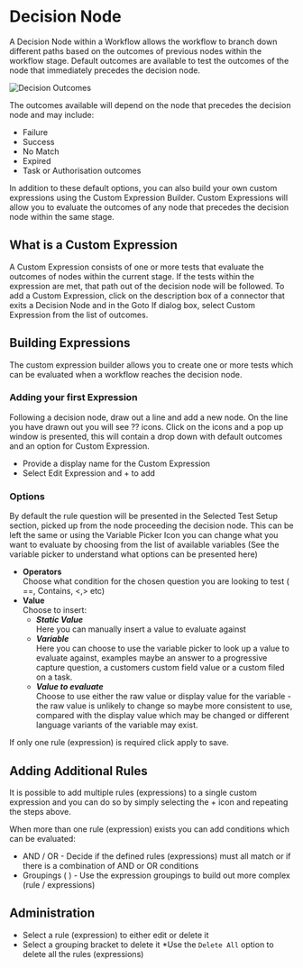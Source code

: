 # Decision Node
A Decision Node within a Workflow allows the workflow to branch down different paths based on the outcomes of previous nodes within the workflow stage. Default outcomes are available to test the outcomes of the node that immediately precedes the decision node.

![Decision Outcomes](/_books/servicemanager-config/customize/workflows/images/workflow-decision.png)

The outcomes available will depend on the node that precedes the decision node and may include:
* Failure
* Success
* No Match
* Expired
* Task or Authorisation outcomes

In addition to these default options, you can also build your own custom expressions using the Custom Expression Builder. Custom Expressions will allow you to evaluate the outcomes of any node that precedes the decision node within the same stage.

## What is a Custom Expression
A Custom Expression consists of one or more tests that evaluate the outcomes of nodes within the current stage. If the tests within the expression are met, that path out of the decision node will be followed. To add a Custom Expression, click on the description box of a connector that exits a Decision Node and in the Goto If dialog box, select Custom Expression from the list of outcomes.

## Building Expressions
The custom expression builder allows you to create one or more tests which can be evaluated when a workflow reaches the decision node.

### Adding your first Expression
Following a decision node, draw out a line and add a new node. On the line you have drawn out you will see ?? icons. Click on the icons and a pop up window is presented, this will contain a drop down with default outcomes and an option for Custom Expression.
* Provide a display name for the Custom Expression
* Select Edit Expression and + to add

### Options
By default the rule question will be presented in the Selected Test Setup section, picked up from the node proceeding the decision node. This can be left the same or using the Variable Picker Icon you can change what you want to evaluate by choosing from the list of available variables (See the variable picker to understand what options can be presented here)
* **Operators**<br>Choose what condition for the chosen question you are looking to test ( ==, Contains, <,> etc)
* **Value**<br>Choose to insert:
    * ***Static Value***<br>Here you can manually insert a value to evaluate against
    * ***Variable***<br>Here you can choose to use the variable picker to look up a value to evaluate against, examples maybe an answer to a progressive capture question, a customers custom field value or a custom filed on a task.
    * ***Value to evaluate***<br>Choose to use either the raw value or display value for the variable - the raw value is unlikely to change so maybe more consistent to use, compared with the display value which may be changed or different language variants of the variable may exist.

If only one rule (expression) is required click apply to save.

## Adding Additional Rules
It is possible to add multiple rules (expressions) to a single custom expression and you can do so by simply selecting the + icon and repeating the steps above.

When more than one rule (expression) exists you can add conditions which can be evaluated:
* AND / OR - Decide if the defined rules (expressions) must all match or if there is a combination of AND or OR conditions
* Groupings ( ) - Use the expression groupings to build out more complex (rule / expressions)

## Administration
* Select a rule (expression) to either edit or delete it
* Select a grouping bracket to delete it
*Use the `Delete All` option to delete all the rules (expressions)

<!-- https://wiki.hornbill.com/index.php?title=Custom_Expression_Builder -->
